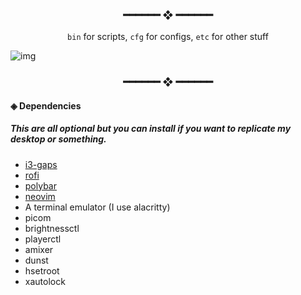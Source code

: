 <h3 align="center"> ━━━━━━  ❖  ━━━━━━ </h3>

<div align="center">
    <code>bin</code> for scripts,
    <code>cfg</code> for configs,
    <code>etc</code> for other stuff
</div>

<p/>

![img](https://cdn.mythcord.cf/u/b8RyLg4.png)

<h3 align="center"> ━━━━━━  ❖  ━━━━━━ </h3>

<!---
    Got lazy using tags lol.
 --->

#### ◈ Dependencies

   ##### This are all optional but you can install if you want to replicate my desktop or something.

   * [i3-gaps](https://github.com/Airblader/i3)
   * [rofi](https://github.com/davatorium/rofi)
   * [polybar](https://github.com/polybar/polybar)
   * [neovim](https://neovim.io/)
   * A terminal emulator (I use alacritty)
   * picom
   * brightnessctl
   * playerctl
   * amixer
   * dunst
   * hsetroot
   * xautolock

    
        
